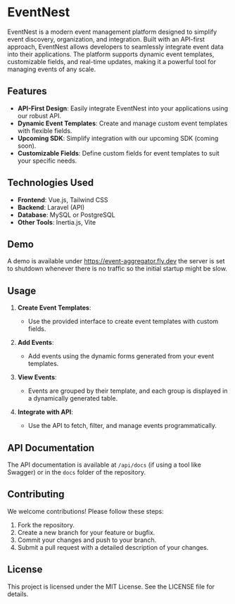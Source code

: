 # EventNest

EventNest is a modern event management platform designed to simplify event discovery, organization, and integration. Built with an API-first approach, EventNest allows developers to seamlessly integrate event data into their applications. The platform supports dynamic event templates, customizable fields, and real-time updates, making it a powerful tool for managing events of any scale.

## Features

* **API-First Design**: Easily integrate EventNest into your applications using our robust API.
* **Dynamic Event Templates**: Create and manage custom event templates with flexible fields.
* **Upcoming SDK**: Simplify integration with our upcoming SDK (coming soon).
* **Customizable Fields**: Define custom fields for event templates to suit your specific needs.

## Technologies Used

* **Frontend**: Vue.js, Tailwind CSS
* **Backend**: Laravel (API)
* **Database**: MySQL or PostgreSQL
* **Other Tools**: Inertia.js, Vite

## Demo
A demo is available under https://event-aggregator.fly.dev the server is set to shutdown whenever there is no traffic so the initial startup might be slow.

## Usage

1. **Create Event Templates**:
   * Use the provided interface to create event templates with custom fields.

2. **Add Events**:
   * Add events using the dynamic forms generated from your event templates.

3. **View Events**:
   * Events are grouped by their template, and each group is displayed in a dynamically generated table.

4. **Integrate with API**:
   * Use the API to fetch, filter, and manage events programmatically.

## API Documentation

The API documentation is available at `/api/docs` (if using a tool like Swagger) or in the `docs` folder of the repository.

## Contributing

We welcome contributions! Please follow these steps:

1. Fork the repository.
2. Create a new branch for your feature or bugfix.
3. Commit your changes and push to your branch.
4. Submit a pull request with a detailed description of your changes.

## License

This project is licensed under the MIT License. See the LICENSE file for details.
